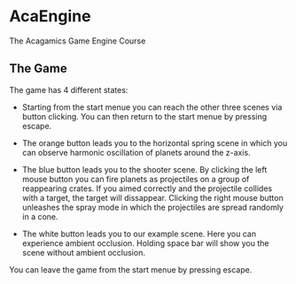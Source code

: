 # AcaEngine
The Acagamics Game Engine Course

## The Game

The game has 4 different states:
 - Starting from the start menue you can reach the other three scenes via button clicking. You can then return to the start menue by pressing escape.
  
 - The orange button leads you to the horizontal spring scene in which you can observe harmonic oscillation of planets around the z-axis.
  
 - The blue button leads you to the shooter scene. By clicking the left mouse button you can fire planets as projectiles on a group of reappearing crates. If you aimed correctly and the projectile collides with a target, the target will dissappear. Clicking the right mouse button unleashes the spray mode in which the projectiles are spread randomly in a cone. 
  
 - The white button leads you to our example scene. Here you can experience ambient occlusion. Holding space bar will show you the scene without ambient occlusion.

You can leave the game from the start menue by pressing escape.

